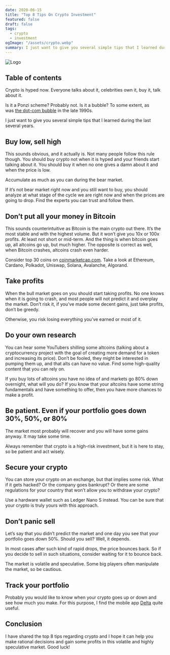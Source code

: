 ```yaml
---
date: 2020-06-15
title: "Top 8 Tips On Crypto Investment"
featured: false
draft: false
tags:
  - crypto
  - investment
ogImage: "/assets/crypto.webp"
summary: I just want to give you several simple tips that I learned during the last several years.
---
```


![Logo](/assets/crypto.webp)

## Table of contents

Crypto is hyped now. Everyone talks about it, celebrities own it, buy it, talk about it.

Is it a Ponzi scheme? Probably not. Is it a bubble? To some extent, as was [the dot-com bubble](https://en.wikipedia.org/wiki/Dot-com_bubble) in the late 1990s.

I just want to give you several simple tips that I learned during the last several years.

## **Buy low, sell high**

This sounds obvious, and it actually is. Not many people follow this rule though. You should buy crypto not when it is hyped and your friends start talking about it. You should buy it when no one gives a damn about it and when the price is low.

Accumulate as much as you can during the bear market.

If it’s not bear market right now and you still want to buy, you should analyze at what stage of the cycle we are right now and when the prices are going to drop. Find the experts you can trust and follow them.

## **Don’t put all your money in Bitcoin**

This sounds counterintuitive as Bitcoin is the main crypto out there. It’s the most stable and with the highest volume. But it won’t give you 10x or 100x profits. At least not short or mid-term. And the thing is when bitcoin goes up, all altcoins go up, but much higher. The opposite is correct as well, when Bitcoin crashes, altcoins crash even harder.

Consider top 30 coins on [coinmarketcap.com](https://coinmarketcap.com/). Take a look at Ethereum, Cardano, Polkadot, Uniswap, Solana, Avalanche, Algorand.

## **Take profits**

When the bull market goes on you should start taking profits. No one knows when it is going to crash, and most people will not predict it and overplay the market. Don’t risk it, if you’ve made some decent gains, just take profits, don’t be greedy.

Otherwise, you risk losing everything you’ve earned or most of it.

## **Do your own research**

You can hear some YouTubers shilling some altcoins (talking about a cryptocurrency project with the goal of creating more demand for a token and increasing its price). Don’t be fooled, they might be interested in pumping them up, and that alts can have no value. Find some high-quality content that you can rely on.

If you buy lots of altcoins you have no idea of and markets go 80% down overnight, what will you do? If you know that your altcoins have some string fundamentals and have something to offer, then you have more chances to make a profit.

## **Be patient. Even if your portfolio goes down 30%, 50%, or 80%**

The market most probably will recover and you will have some gains anyway. It may take some time.

Always remember that crypto is a high-risk investment, but it is here to stay, so be patient and act wisely.

## **Secure your crypto**

You can store your crypto on an exchange, but that implies some risk. What if it gets hacked? Or the company goes bankrupt? Or there are some regulations for your country that won’t allow you to withdraw your crypto?

Use a hardware wallet such as Ledger Nano S instead. You can be sure that your crypto is truly yours with this approach.

## **Don’t panic sell**

Let’s say that you didn’t predict the market and one day you see that your portfolio goes down 50%. Should you sell? Well, it depends.

In most cases after such kind of rapid drops, the price bounces back. So if you decide to sell in such situations, consider waiting for it to bounce back.

The market is volatile and speculative. Some big players often manipulate the market, so be cautious.

## **Track your portfolio**

Probably you would like to know when your crypto goes up or down and see how much you make. For this purpose, I find the mobile app [Delta](https://delta.app/) quite useful.

## **Conclusion**

I have shared the top 8 tips regarding crypto and I hope it can help you make rational decisions and gain some profits in this volatile and highly speculative market. Good luck!
